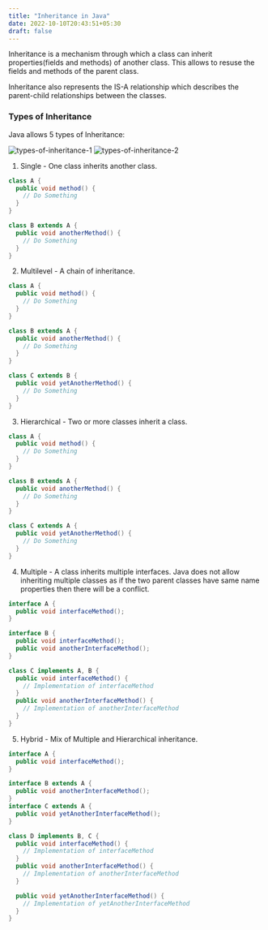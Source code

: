 ```yaml
---
title: "Inheritance in Java"
date: 2022-10-10T20:43:51+05:30
draft: false
---
```


Inheritance is a mechanism through which a class can inherit properties(fields and methods) of another class. This allows to resuse the fields and methods of the parent class.

Inheritance also represents the IS-A relationship which describes the parent-child relationships between the classes.

### Types of Inheritance

Java allows 5 types of Inheritance:

![types-of-inheritance-1](/java/inheritance-in-java/types-of-inheritance-1.png)
![types-of-inheritance-2](/java/inheritance-in-java/types-of-inheritance-2.png)

1. Single - One class inherits another class.
```java
class A {
  public void method() {
    // Do Something
  }
}

class B extends A {
  public void anotherMethod() {
    // Do Something
  }
}
```

2. Multilevel - A chain of inheritance.
```java
class A {
  public void method() {
    // Do Something
  }
}

class B extends A {
  public void anotherMethod() {
    // Do Something
  }
}

class C extends B {
  public void yetAnotherMethod() {
    // Do Something
  }
}
```
3. Hierarchical - Two or more classes inherit a class.
```java
class A {
  public void method() {
    // Do Something
  }
}

class B extends A {
  public void anotherMethod() {
    // Do Something
  }
}

class C extends A {
  public void yetAnotherMethod() {
    // Do Something
  }
}
```
4. Multiple - A class inherits multiple interfaces. Java does not allow inheriting multiple classes as if the two parent classes have same name properties then there will be a conflict.
```java
interface A {
  public void interfaceMethod();
}

interface B {
  public void interfaceMethod();
  public void anotherInterfaceMethod();
}

class C implements A, B {
  public void interfaceMethod() {
    // Implementation of interfaceMethod
  }
  public void anotherInterfaceMethod() {
    // Implementation of anotherInterfaceMethod
  }
}
```
5. Hybrid - Mix of Multiple and Hierarchical inheritance.
```java
interface A {
  public void interfaceMethod();
}

interface B extends A {
  public void anotherInterfaceMethod();
}
interface C extends A {
  public void yetAnotherInterfaceMethod();
}

class D implements B, C {
  public void interfaceMethod() {
    // Implementation of interfaceMethod
  }
  public void anotherInterfaceMethod() {
    // Implementation of anotherInterfaceMethod
  }

  public void yetAnotherInterfaceMethod() {
    // Implementation of yetAnotherInterfaceMethod
  }
}
```
